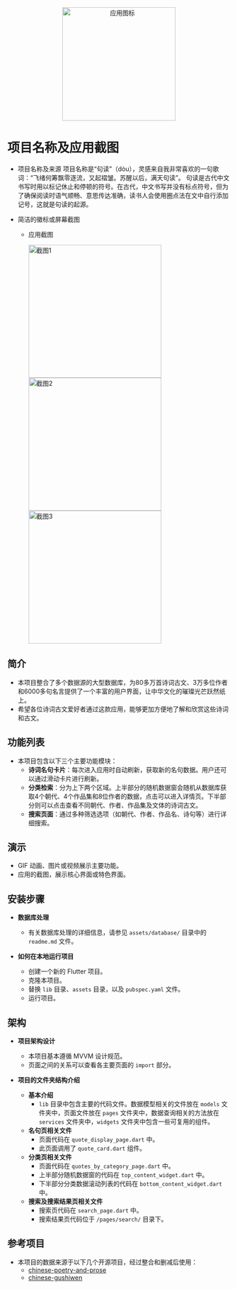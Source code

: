 <div style="text-align: center;"><img src="assets/icon/app_icon.png" alt="应用图标" width="256" height="256"></div>

# 项目名称及应用截图
- 项目名称及来源
  项目名称是“句读”（dòu），灵感来自我非常喜欢的一句歌词：“飞绪何筹飘零逐流，又起褶皱。苏醒以后，满天句读”。
  句读是古代中文书写时用以标记休止和停顿的符号。在古代，中文书写并没有标点符号，但为了确保阅读时语气顺畅、意思传达准确，读书人会使用圈点法在文中自行添加记号，这就是句读的起源。

- 简洁的徽标或屏幕截图
  - 应用截图
    
    <img src="assets/screenshots/截图1.png" alt="截图1" width="300"> <img src="assets/screenshots/截图2.png" alt="截图2" width="300"> <img src="assets/screenshots/截图3.png" alt="截图3" width="300">

## 简介
- 本项目整合了多个数据源的大型数据库，为80多万首诗词古文、3万多位作者和6000多句名言提供了一个丰富的用户界面，让中华文化的璀璨光芒跃然纸上。
- 希望各位诗词古文爱好者通过这款应用，能够更加方便地了解和欣赏这些诗词和古文。

## 功能列表
- 本项目包含以下三个主要功能模块：
  - **诗词名句卡片**：每次进入应用时自动刷新，获取新的名句数据。用户还可以通过滑动卡片进行刷新。
  - **分类检索**：分为上下两个区域。上半部分的随机数据窗会随机从数据库获取4个朝代、4个作品集和8位作者的数据，点击可以进入详情页。下半部分则可以点击查看不同朝代、作者、作品集及文体的诗词古文。
  - **搜索页面**：通过多种筛选选项（如朝代、作者、作品名、诗句等）进行详细搜索。

## 演示
- GIF 动画、图片或视频展示主要功能。
- 应用的截图，展示核心界面或特色界面。

## 安装步骤
- **数据库处理**
  - 有关数据库处理的详细信息，请参见 `assets/database/` 目录中的 `readme.md` 文件。

- **如何在本地运行项目**
  - 创建一个新的 Flutter 项目。
  - 克隆本项目。
  - 替换 `lib` 目录、`assets` 目录，以及 `pubspec.yaml` 文件。
  - 运行项目。

## 架构
- **项目架构设计**
  - 本项目基本遵循 MVVM 设计规范。
  - 页面之间的关系可以查看各主要页面的 `import` 部分。

- **项目的文件夹结构介绍**
  - **基本介绍**
    - `lib` 目录中包含主要的代码文件。数据模型相关的文件放在 `models` 文件夹中，页面文件放在 `pages` 文件夹中，数据查询相关的方法放在 `services` 文件夹中，`widgets` 文件夹中包含一些可复用的组件。
  - **名句页相关文件**
    - 页面代码在 `quote_display_page.dart` 中。
    - 此页面调用了 `quote_card.dart` 组件。
  - **分类页相关文件**
    - 页面代码在 `quotes_by_category_page.dart` 中。
    - 上半部分随机数据窗的代码在 `top_content_widget.dart` 中。
    - 下半部分分类数据滚动列表的代码在 `bottom_content_widget.dart` 中。
  - **搜索及搜索结果页相关文件**
    - 搜索页代码在 `search_page.dart` 中。
    - 搜索结果页代码位于 `/pages/search/` 目录下。

## 参考项目
- 本项目的数据来源于以下几个开源项目，经过整合和删减后使用：
  - [chinese-poetry-and-prose](https://github.com/VMIJUNV/chinese-poetry-and-prose)
  - [chinese-gushiwen](https://github.com/caoxingyu/chinese-gushiwen)
